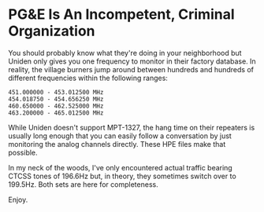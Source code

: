 # PG&E Is An Incompetent, Criminal Organization

You should probably know what they're doing in your neighborhood but Uniden only gives you one frequency to monitor in their factory database. In reality, the village burners jump around between hundreds and hundreds of different frequencies within the following ranges:

```
451.000000 - 453.012500 MHz
454.018750 - 454.656250 MHz
460.650000 - 462.525000 MHz
463.200000 - 465.012500 MHz
```

While Uniden doesn't support MPT-1327, the hang time on their repeaters is usually long enough that you can easily follow a conversation by just monitoring the analog channels directly. These HPE files make that possible.

In my neck of the woods, I've only encountered actual traffic bearing CTCSS tones of 196.6Hz but, in theory, they sometimes switch over to 199.5Hz. Both sets are here for completeness.

Enjoy.
